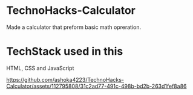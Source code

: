 # TechnoHacks-Calculator
Made a calculator that preform basic math opreration.
# TechStack used in this 
HTML, CSS and JavaScript

https://github.com/ashoka4223/TechnoHacks-Calculator/assets/112795808/31c2ad77-491c-498b-bd2b-263d1fef8a86

